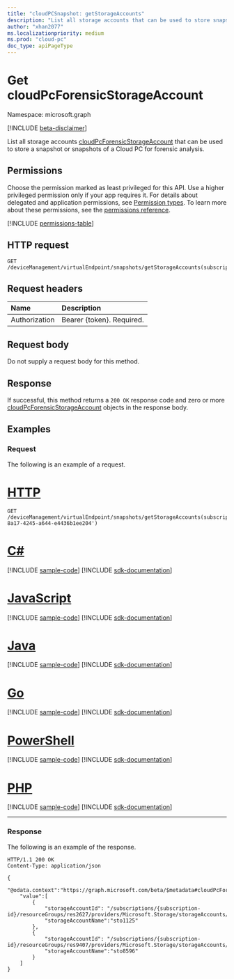 ```yaml
---
title: "cloudPCSnapshot: getStorageAccounts"
description: "List all storage accounts that can be used to store snapshot(s) of a Cloud PC for forensic analysis."
author: "xhan2077"
ms.localizationpriority: medium
ms.prod: "cloud-pc"
doc_type: apiPageType
---
```


# Get cloudPcForensicStorageAccount
Namespace: microsoft.graph

[!INCLUDE [beta-disclaimer](../../includes/beta-disclaimer.md)]

List all storage accounts [cloudPcForensicStorageAccount](../resources/cloudpcforensicstorageaccount.md) that can be used to store a snapshot or snapshots of a Cloud PC for forensic analysis.

## Permissions
Choose the permission marked as least privileged for this API. Use a higher privileged permission only if your app requires it. For details about delegated and application permissions, see [Permission types](/graph/permissions-overview#permission-types). To learn more about these permissions, see the [permissions reference](/graph/permissions-reference).

<!-- { "blockType": "permissions", "name": "cloudpcsnapshot_getstorageaccounts" } -->
[!INCLUDE [permissions-table](../includes/permissions/cloudpcsnapshot-getstorageaccounts-permissions.md)]

## HTTP request

<!-- {
  "blockType": "ignored"
}
-->
``` http
GET /deviceManagement/virtualEndpoint/snapshots/getStorageAccounts(subscriptionId='{subscriptionId}')
```

## Request headers
|Name|Description|
|:---|:---|
|Authorization|Bearer {token}. Required.|

## Request body
Do not supply a request body for this method.

## Response

If successful, this method returns a `200 OK` response code and zero or more [cloudPcForensicStorageAccount](../resources/cloudpcsnapshot.md) objects in the response body.

## Examples

### Request

The following is an example of a request.


# [HTTP](#tab/http)
<!-- {
  "blockType": "request",
  "name": "get_cloudpcforensicstorageaccount"
}
-->
``` http
GET /deviceManagement/virtualEndpoint/snapshots/getStorageAccounts(subscriptionId='cb6ad4c4-8a17-4245-a644-e4436b1ee204')
```

# [C#](#tab/csharp)
[!INCLUDE [sample-code](../includes/snippets/csharp/get-cloudpcforensicstorageaccount-csharp-snippets.md)]
[!INCLUDE [sdk-documentation](../includes/snippets/snippets-sdk-documentation-link.md)]

# [JavaScript](#tab/javascript)
[!INCLUDE [sample-code](../includes/snippets/javascript/get-cloudpcforensicstorageaccount-javascript-snippets.md)]
[!INCLUDE [sdk-documentation](../includes/snippets/snippets-sdk-documentation-link.md)]

# [Java](#tab/java)
[!INCLUDE [sample-code](../includes/snippets/java/get-cloudpcforensicstorageaccount-java-snippets.md)]
[!INCLUDE [sdk-documentation](../includes/snippets/snippets-sdk-documentation-link.md)]

# [Go](#tab/go)
[!INCLUDE [sample-code](../includes/snippets/go/get-cloudpcforensicstorageaccount-go-snippets.md)]
[!INCLUDE [sdk-documentation](../includes/snippets/snippets-sdk-documentation-link.md)]

# [PowerShell](#tab/powershell)
[!INCLUDE [sample-code](../includes/snippets/powershell/get-cloudpcforensicstorageaccount-powershell-snippets.md)]
[!INCLUDE [sdk-documentation](../includes/snippets/snippets-sdk-documentation-link.md)]

# [PHP](#tab/php)
[!INCLUDE [sample-code](../includes/snippets/php/get-cloudpcforensicstorageaccount-php-snippets.md)]
[!INCLUDE [sdk-documentation](../includes/snippets/snippets-sdk-documentation-link.md)]

---


### Response

The following is an example of the response.

<!-- {
  "blockType": "response",
  "truncated": true,
  "@odata.type": "microsoft.graph.cloudPcForensicStorageAccount"
}
-->
``` http
HTTP/1.1 200 OK
Content-Type: application/json

{
    "@odata.context":"https://graph.microsoft.com/beta/$metadata#cloudPcForensicStorageAccounts",
    "value":[
        {
            "storageAccountId": "/subscriptions/{subscription-id}/resourceGroups/res2627/providers/Microsoft.Storage/storageAccounts/sto1125",
            "storageAccountName":"sto1125"
        },
        {
            "storageAccountId": "/subscriptions/{subscription-id}/resourceGroups/res9407/providers/Microsoft.Storage/storageAccounts/sto8596",
            "storageAccountName":"sto8596"
        }
    ]
}
```

